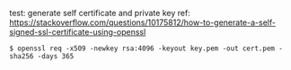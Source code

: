 test: generate self certificate and private key
ref: https://stackoverflow.com/questions/10175812/how-to-generate-a-self-signed-ssl-certificate-using-openssl

```
$ openssl req -x509 -newkey rsa:4096 -keyout key.pem -out cert.pem -sha256 -days 365
```

